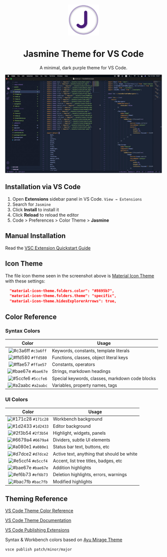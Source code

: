 <p align="center">
  <img alt="Jasmine Logo" src="https://raw.githubusercontent.com/maneeshaindrachapa/jasmine-vscode/master/images/logo.png" width="100" />
</p>
<!-- <p align="center">
  <a href="https://marketplace.visualstudio.com/items?itemName=maneeshaindrachapa.jasmine">
    <img alt="Version" src="https://vsmarketplacebadge.apphb.com/version/maneeshaindrachapa.jasmine.svg" />
  </a>
  <a href="https://marketplace.visualstudio.com/items?itemName=maneeshaindrachapa.jasmine">
    <img alt="Downloads" src="https://vsmarketplacebadge.apphb.com/downloads/maneeshaindrachapa.jasmine.svg" />
  </a>
  <a href="https://marketplace.visualstudio.com/items?itemName=maneeshaindrachapa.jasmine">
    <img alt="Installs" src="https://vsmarketplacebadge.apphb.com/installs/maneeshaindrachapa.jasmine.svg" />
  </a>
</p> -->
<h1 align="center">
  Jasmine Theme for VS Code
</h1>
<p align="center">
  A minimal, dark purple theme for VS Code.
</p>

![demo](https://raw.githubusercontent.com/maneeshaindrachapa/jasmine-vscode/master/images/demo.jpeg)

## Installation via VS Code

1. Open **Extensions** sidebar panel in VS Code. `View → Extensions`
2. Search for `Jasmine`
3. Click **Install** to install it
4. Click **Reload** to reload the editor
5. Code > Preferences > Color Theme > **Jasmine**

## Manual Installation

Read the [VSC Extension Quickstart Guide](https://github.com/bchiang7/halcyon-vscode/blob/master/vsc-extension-quickstart.md)

## Icon Theme

The file icon theme seen in the screenshot above is [Material Icon Theme](https://marketplace.visualstudio.com/items?itemName=PKief.material-icon-theme) with these settings:

```json
  "material-icon-theme.folders.color": "#8695b7",
  "material-icon-theme.folders.theme": "specific",
  "material-icon-theme.hidesExplorerArrows": true,
```

## Color Reference

### Syntax Colors

|                               Color                                | Usage                                           |
| :----------------------------------------------------------------: | ----------------------------------------------- |
| ![#c3a6ff](https://via.placeholder.com/10/c3a6ff?text=+) `#c3a6ff` | Keywords, constants, template literals          |
| ![#ffd580](https://via.placeholder.com/10/ffd580?text=+) `#ffd580` | Functions, classes, object literal keys         |
| ![#ffae57](https://via.placeholder.com/10/ffae57?text=+) `#ffae57` | Constants, operators                            |
| ![#bae67e](https://via.placeholder.com/10/bae67e?text=+) `#bae67e` | Strings, markdown headings                      |
| ![#5ccfe6](https://via.placeholder.com/10/5ccfe6?text=+) `#5ccfe6` | Special keywords, classes, markdown code blocks |
| ![#a2aabc](https://via.placeholder.com/10/a2aabc?text=+) `#a2aabc` | Variables, property names, tags                 |

### UI Colors

|                               Color                                | Usage                                      |
| :----------------------------------------------------------------: | ------------------------------------------ |
| ![#171c28](https://via.placeholder.com/10/171c28?text=+) `#171c28` | Workbench background                       |
| ![#1d2433](https://via.placeholder.com/10/1d2433?text=+) `#1d2433` | Editor background                          |
| ![#2f3b54](https://via.placeholder.com/10/2f3b54?text=+) `#2f3b54` | Highlight, widgets, panels                 |
| ![#6679a4](https://via.placeholder.com/10/6679a4?text=+) `#6679a4` | Dividers, subtle UI elements               |
| ![#a080e1](https://via.placeholder.com/10/a080e1?text=+) `#a080e1` | Status bar text, buttons, etc              |
| ![#d7dce2](https://via.placeholder.com/10/d7dce2?text=+) `#d7dce2` | Active text, anything that should be white |
| ![#e5ccf4](https://via.placeholder.com/10/e5ccf4?text=+) `#e5ccf4` | Accent, list tree titles, badges, etc      |
| ![#bae67e](https://via.placeholder.com/10/bae67e?text=+) `#bae67e` | Addition highlights                        |
| ![#ef6b73](https://via.placeholder.com/10/ef6b73?text=+) `#ef6b73` | Deletion highlights, errors, warnings      |
| ![#bac7fb](https://via.placeholder.com/10/bac7fb?text=+) `#bac7fb` | Modified highlights                        |

## Theming Reference

[VS Code Theme Color Reference](https://code.visualstudio.com/docs/getstarted/theme-color-reference)

[VS Code Theme Documentation](https://code.visualstudio.com/docs/extensions/themes-snippets-colorizers)

[VS Code Publishing Extensions](https://code.visualstudio.com/docs/extensions/publish-extension)

Syntax & Workbench colors based on [Ayu Mirage Theme](https://github.com/teabyii/vscode-ayu)

```bash
vsce publish patch/minor/major
```
